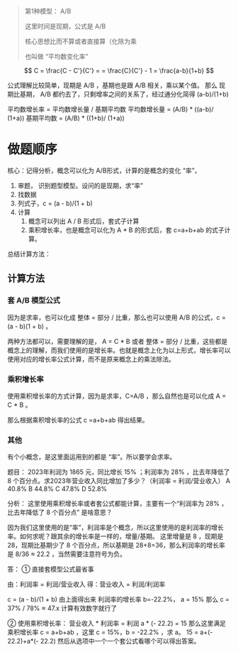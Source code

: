 > 第1种模型： A/B
> 
> 这里时间是现期，公式是 A/B
> 
> 核心思想比而不算或者直接算（化除为乘
> 
> 也叫做 “平均数变化率”
> 


$$
C = \frac{C - C'}{C'} = = \frac{C}{C'} - 1 = \frac{a-b}{1+b}  
$$

公式理解比较简单，现期是 A/B ，基期也是跟 A/B 相关，乘以某个值。 那么 现期比基期， A/B 都约去了，只剩增率之间的关系了，经过通分化简得 (a-b)/(1+b)

平均数增长率 = 平均数增长量 / 基期平均数
平均数增长量 = (A/B) * ((a-b)/ (1+a))
基期平均数 = (A/B) * ((1+b)/ (1+a)) 

# 做题顺序

核心：记得分析，概念可以化为 A/B形式，计算的是概念的变化 “率”，

1. 审题， 识别题型模型。设问的是现期，求“率”
2. 找数据
3. 列式子，c = (a - b)/(1 + b)
4. 计算
	1. 概念可以列出 A / B 形式后，套式子计算
	2. 乘积增长率，也是概念可以化为 A * B 的形式后，套 c=a+b+ab 的式子计算。

总结计算方法：


## 计算方法

### 套 A/B 模型公式

因为是求率，也可以化成 整体 = 部分 / 比重，那么也可以使用 A/B 的公式，c = (a - b)(1 + b) 。

两种方法都可以，需要理解的是， A = C * B  或者 整体 = 部分 / 比重，这些都是概念上的理解，而我们使用的是增长率。也就是概念上化为以上形式，增长率可以使用对应的增长率公式计算，而不是原来概念上的乘法除法。

### 乘积增长率

使用乘积增长率的方式计算，因为是求率，C=A/B ，那么自然也是可以化成 A = C * B 。

那么根据乘积增长率的公式 c =a+b+ab 得出结果。
### 其他

有个小概念，是这里面运用到的都是 “率”。所以要学会求率。

题目：
2023年利润为 1865 元，同比增长 15% ；利润率为 28% ，比去年降低了 8 个百分点。求2023年营业收入同比增加了多少？（利润率 = 利润/营业收入）
A 40.8%  B 44.8%  C 47.8%  D 52.8%

分析：
这里使用乘积增长率或者套公式都能计算，主要有一个“利润率为 28% ，比去年降低了 8 个百分点” 是啥意思？

因为我们这里使用的是“率”，利润率是个概念，所以这里使用的是利润率的增长率。如何求呢？跟其余的增长率是一样的，增量/基期。
这里增量是 8 ，现期是 28，现期比基期少了 8 个百分点，所以基期是 28+8=36，那么利润率的增长率是 8/36 ≈ 22.2 ，当然需要注意符号为负。

答： 
① 直接套模型公式最省事

由：利润率 = 利润/营业收入
得：营业收入 = 利润/利润率

c = (a - b)/(1 + b)
由上面得出来 利润率的增长率 b=-22.2%， a = 15% 
那么 c = 37% / 78% ≈ 47.x 计算有效数字就行了

② 使用乘积增长率：
营业收入 * 利润率 = 利润
       a * (- 22.2)  = 15
那么这里满足乘积增长率 c = a+b+ab ，这里 c = 15%，b = -22.2% ，求 a。 15 = a+(- 22.2)+a*(- 22.2)
然后从选项中一个一个套公式看哪个可以得出答案。



